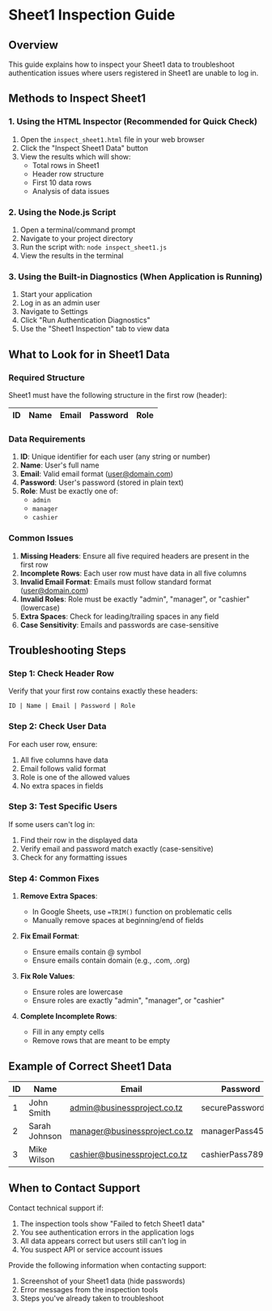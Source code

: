 # Sheet1 Inspection Guide

## Overview

This guide explains how to inspect your Sheet1 data to troubleshoot authentication issues where users registered in Sheet1 are unable to log in.

## Methods to Inspect Sheet1

### 1. Using the HTML Inspector (Recommended for Quick Check)

1. Open the `inspect_sheet1.html` file in your web browser
2. Click the "Inspect Sheet1 Data" button
3. View the results which will show:
   - Total rows in Sheet1
   - Header row structure
   - First 10 data rows
   - Analysis of data issues

### 2. Using the Node.js Script

1. Open a terminal/command prompt
2. Navigate to your project directory
3. Run the script with: `node inspect_sheet1.js`
4. View the results in the terminal

### 3. Using the Built-in Diagnostics (When Application is Running)

1. Start your application
2. Log in as an admin user
3. Navigate to Settings
4. Click "Run Authentication Diagnostics"
5. Use the "Sheet1 Inspection" tab to view data

## What to Look for in Sheet1 Data

### Required Structure

Sheet1 must have the following structure in the first row (header):

| ID | Name | Email | Password | Role |
|----|------|-------|----------|------|

### Data Requirements

1. **ID**: Unique identifier for each user (any string or number)
2. **Name**: User's full name
3. **Email**: Valid email format (user@domain.com)
4. **Password**: User's password (stored in plain text)
5. **Role**: Must be exactly one of:
   - `admin`
   - `manager`
   - `cashier`

### Common Issues

1. **Missing Headers**: Ensure all five required headers are present in the first row
2. **Incomplete Rows**: Each user row must have data in all five columns
3. **Invalid Email Format**: Emails must follow standard format (user@domain.com)
4. **Invalid Roles**: Role must be exactly "admin", "manager", or "cashier" (lowercase)
5. **Extra Spaces**: Check for leading/trailing spaces in any field
6. **Case Sensitivity**: Emails and passwords are case-sensitive

## Troubleshooting Steps

### Step 1: Check Header Row

Verify that your first row contains exactly these headers:
```
ID | Name | Email | Password | Role
```

### Step 2: Check User Data

For each user row, ensure:
1. All five columns have data
2. Email follows valid format
3. Role is one of the allowed values
4. No extra spaces in fields

### Step 3: Test Specific Users

If some users can't log in:
1. Find their row in the displayed data
2. Verify email and password match exactly (case-sensitive)
3. Check for any formatting issues

### Step 4: Common Fixes

1. **Remove Extra Spaces**:
   - In Google Sheets, use `=TRIM()` function on problematic cells
   - Manually remove spaces at beginning/end of fields

2. **Fix Email Format**:
   - Ensure emails contain @ symbol
   - Ensure emails contain domain (e.g., .com, .org)

3. **Fix Role Values**:
   - Ensure roles are lowercase
   - Ensure roles are exactly "admin", "manager", or "cashier"

4. **Complete Incomplete Rows**:
   - Fill in any empty cells
   - Remove rows that are meant to be empty

## Example of Correct Sheet1 Data

| ID | Name | Email | Password | Role |
|----|------|-------|----------|------|
| 1 | John Smith | admin@businessproject.co.tz | securePassword123 | admin |
| 2 | Sarah Johnson | manager@businessproject.co.tz | managerPass456 | manager |
| 3 | Mike Wilson | cashier@businessproject.co.tz | cashierPass789 | cashier |

## When to Contact Support

Contact technical support if:

1. The inspection tools show "Failed to fetch Sheet1 data"
2. You see authentication errors in the application logs
3. All data appears correct but users still can't log in
4. You suspect API or service account issues

Provide the following information when contacting support:
1. Screenshot of your Sheet1 data (hide passwords)
2. Error messages from the inspection tools
3. Steps you've already taken to troubleshoot